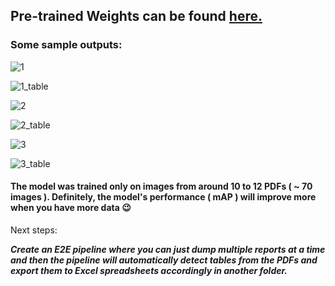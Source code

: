 

## Pre-trained Weights can be found [here.](https://drive.google.com/drive/u/2/folders/1Xv7voEYUPOdyTCXy46jBKplQe7i2VBHl)

### Some sample outputs:

![1](https://user-images.githubusercontent.com/29462447/90297676-ec64ed80-deac-11ea-99ba-4eb7719a1d02.png)

![1_table](https://user-images.githubusercontent.com/29462447/90297677-ecfd8400-deac-11ea-9227-6aba9c85bafb.png)


![2](https://user-images.githubusercontent.com/29462447/90297666-e5d67600-deac-11ea-813f-15e3087fd778.png)

![2_table](https://user-images.githubusercontent.com/29462447/90297667-e7a03980-deac-11ea-96a7-d3c4ee315b03.png)


![3](https://user-images.githubusercontent.com/29462447/90297668-e838d000-deac-11ea-8937-f756d3d15f8b.png)

![3_table](https://user-images.githubusercontent.com/29462447/90297673-ea9b2a00-deac-11ea-8de3-c2ae3daef11e.png)

#### The model was trained only on images from around 10 to 12 PDFs ( ~ 70 images ). Definitely, the model's performance ( mAP ) will improve more when you have more data :wink:

Next steps:

***Create an E2E pipeline where you can just dump multiple reports at a time and then the pipeline will automatically detect tables from the PDFs and export them to Excel spreadsheets accordingly in another folder.***
